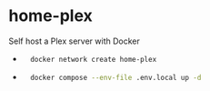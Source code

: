 # home-plex
Self host a Plex server with Docker

- ```bash
    docker network create home-plex
    ```
- ```bash
    docker compose --env-file .env.local up -d
    ```